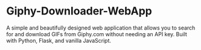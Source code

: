 # Giphy-Downloader-WebApp
A simple and beautifully designed web application that allows you to search for and download GIFs from Giphy.com without needing an API key. Built with Python, Flask, and vanilla JavaScript.
